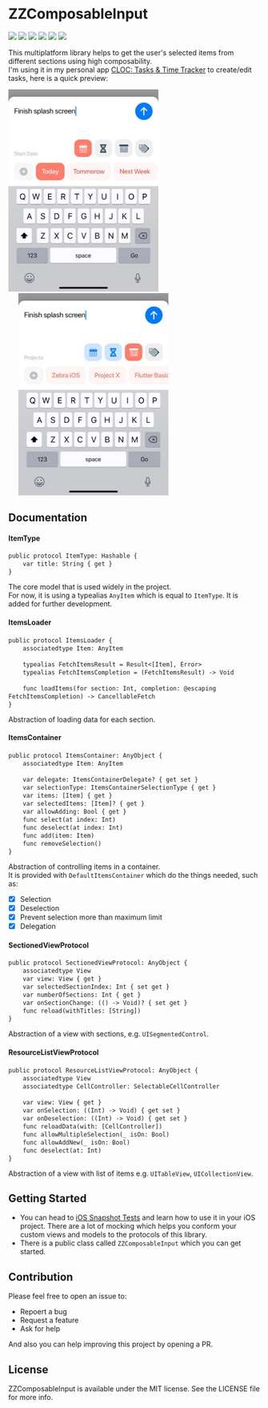 # ZZComposableInput
<p><img src="https://img.shields.io/badge/Swift-v5-orange"> <img src="https://img.shields.io/badge/iOS-%2B13.0-blue"> <img src="https://img.shields.io/badge/macOS-%2B10.15-blue"> <img src="https://img.shields.io/badge/SPM-Compatible-brightgreen"> <img src = "https://github.com/zzmasoud/ZZComposableInput/actions/workflows/swift.yml/badge.svg">
 <img src="https://img.shields.io/badge/Coverage-100%25-brightgreen"></p>
<p>This multiplatform library helps to get the user's selected items from different sections using high composability.</br>
I'm using it in my personal app <a href="zzmasoud.github.io/CLOC">CLOC: Tasks & Time Tracker</a> to create/edit tasks, here is a quick preview:</p>
<p float="left">
  <img src="https://github.com/zzmasoud/ZZComposableInput/blob/4dd12044476549839fa1ca2e1865a24adba9db8e/Documentation/Resources/preview1.jpg" width="300"/>
    
  <img src="https://github.com/zzmasoud/ZZComposableInput/blob/4dd12044476549839fa1ca2e1865a24adba9db8e/Documentation/Resources/preview2.jpg" width="300"  hspace="20"/> 
</p>

## Documentation
#### ItemType
```
public protocol ItemType: Hashable {
    var title: String { get }
}
```
The core model that is used widely in the project. </br>
For now, it is using a typealias `AnyItem` which is equal to `ItemType`. It is added for further development.
#### ItemsLoader
```
public protocol ItemsLoader {
    associatedtype Item: AnyItem
    
    typealias FetchItemsResult = Result<[Item], Error>
    typealias FetchItemsCompletion = (FetchItemsResult) -> Void

    func loadItems(for section: Int, completion: @escaping FetchItemsCompletion) -> CancellableFetch
}
```
Abstraction of loading data for each section.

#### ItemsContainer
```
public protocol ItemsContainer: AnyObject {
    associatedtype Item: AnyItem
    
    var delegate: ItemsContainerDelegate? { get set }
    var selectionType: ItemsContainerSelectionType { get }
    var items: [Item] { get }
    var selectedItems: [Item]? { get }
    var allowAdding: Bool { get }
    func select(at index: Int)
    func deselect(at index: Int)
    func add(item: Item)
    func removeSelection()
}
```
Abstraction of controlling items in a container. </br> It is provided with `DefaultItemsContainer` which do the things needed, such as:
- [x] Selection
- [x] Deselection
- [x] Prevent selection more than maximum limit
- [x] Delegation

#### SectionedViewProtocol
```
public protocol SectionedViewProtocol: AnyObject {
    associatedtype View
    var view: View { get }
    var selectedSectionIndex: Int { set get }
    var numberOfSections: Int { get }
    var onSectionChange: (() -> Void)? { set get }
    func reload(withTitles: [String])
}
```
Abstraction of a view with sections, e.g. `UISegmentedControl`.

#### ResourceListViewProtocol
```
public protocol ResourceListViewProtocol: AnyObject {
    associatedtype View
    associatedtype CellController: SelectableCellController
    
    var view: View { get }
    var onSelection: ((Int) -> Void) { get set }
    var onDeselection: ((Int) -> Void) { get set }
    func reloadData(with: [CellController])
    func allowMultipleSelection(_ isOn: Bool)
    func allowAddNew(_ isOn: Bool)
    func deselect(at: Int)
}
```
Abstraction of a view with list of items e.g. `UITableView`, `UICollectionView`.

## Getting Started
- You can head to <a href="https://github.com/zzmasoud/ZZComposableInput/blob/fa060c559a831c2fc48b305224bf45bb61e58a33/Tests/Snapshot%20Tests/iOSSnapshotTests.swift">iOS Snapshot Tests</a> and learn how to use it in your iOS project. There are a lot of mocking which helps you conform your custom views and models to the protocols of this library.
- There is a public class called `ZZComposableInput` which you can get started.

## Contribution
Please feel free to open an issue to:
- Repoert a bug
- Request a feature
- Ask for help
<p>And also you can help improving this project by opening a PR.</p>

## License
ZZComposableInput is available under the MIT license. See the LICENSE file for more info.
